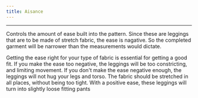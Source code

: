 ```yaml
---
title: Aisance
---
```


***

Controls the amount of ease built into the pattern. Since these are leggings that are to be made of stretch fabric,
the ease is nagative. So the completed garment will be narrower than the measurements would dictate.

<Note>
Getting the ease right for your type of fabric is essential for getting a good fit. If you make the ease 
too negative, the leggings will be too constricting, and limiting movement. If you don't make the ease
negative enough, the leggings will not hug your legs and torso. The fabric should be stretched in all
places, without being too tight.
</Note>

<Note>
With a positive ease, these leggings will turn into slightly loose fitting pants
</Note>
